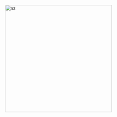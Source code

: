 <img src="https://i.ibb.co/Jzv42XJ/Whats-App-Image-2022-08-03-at-10-55-20.jpg" alt="nz" width="350"/>
</p>


